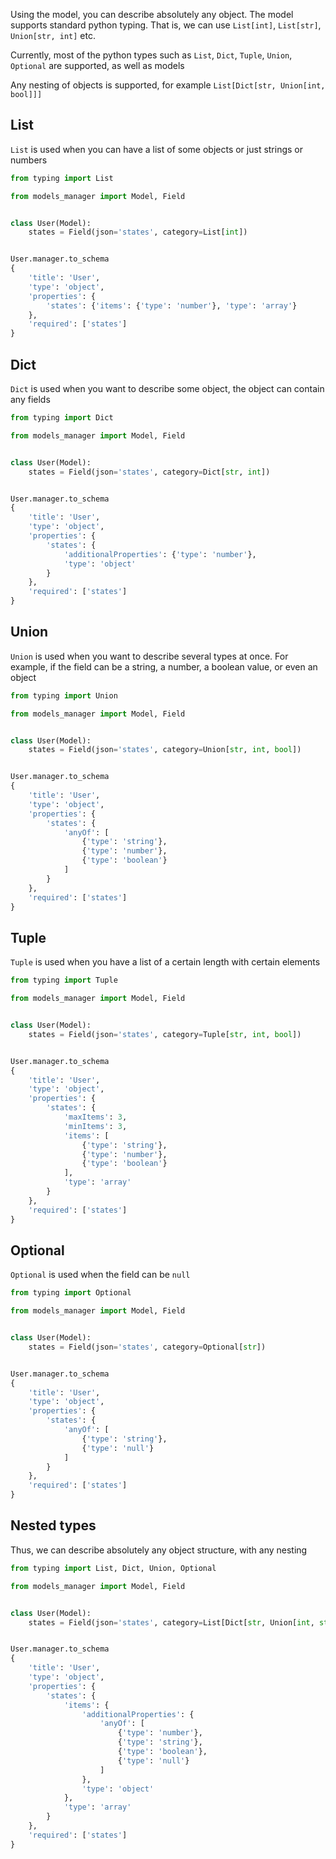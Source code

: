 Using the model, you can describe absolutely any object. The model supports standard python typing. That is, we can use
`List[int]`, `List[str]`, `Union[str, int]` etc.

Currently, most of the python types such as `List`, `Dict`, `Tuple`, `Union`, `Optional` are supported, as well as
models

Any nesting of objects is supported, for example `List[Dict[str, Union[int, bool]]]`

List
---

`List` is used when you can have a list of some objects or just strings or numbers

```python
from typing import List

from models_manager import Model, Field


class User(Model):
    states = Field(json='states', category=List[int])


User.manager.to_schema
{
    'title': 'User',
    'type': 'object',
    'properties': {
        'states': {'items': {'type': 'number'}, 'type': 'array'}
    },
    'required': ['states']
}
```

Dict
---

`Dict` is used when you want to describe some object, the object can contain any fields

```python
from typing import Dict

from models_manager import Model, Field


class User(Model):
    states = Field(json='states', category=Dict[str, int])


User.manager.to_schema
{
    'title': 'User',
    'type': 'object',
    'properties': {
        'states': {
            'additionalProperties': {'type': 'number'},
            'type': 'object'
        }
    },
    'required': ['states']
}
```

Union
---

`Union` is used when you want to describe several types at once. For example, if the field can be a string, a number, a
boolean value, or even an object

```python
from typing import Union

from models_manager import Model, Field


class User(Model):
    states = Field(json='states', category=Union[str, int, bool])


User.manager.to_schema
{
    'title': 'User',
    'type': 'object',
    'properties': {
        'states': {
            'anyOf': [
                {'type': 'string'},
                {'type': 'number'},
                {'type': 'boolean'}
            ]
        }
    },
    'required': ['states']
}
```

Tuple
---

`Tuple` is used when you have a list of a certain length with certain elements

```python
from typing import Tuple

from models_manager import Model, Field


class User(Model):
    states = Field(json='states', category=Tuple[str, int, bool])


User.manager.to_schema
{
    'title': 'User',
    'type': 'object',
    'properties': {
        'states': {
            'maxItems': 3,
            'minItems': 3,
            'items': [
                {'type': 'string'},
                {'type': 'number'},
                {'type': 'boolean'}
            ],
            'type': 'array'
        }
    },
    'required': ['states']
}

```

Optional
---

`Optional` is used when the field can be `null`

```python
from typing import Optional

from models_manager import Model, Field


class User(Model):
    states = Field(json='states', category=Optional[str])


User.manager.to_schema
{
    'title': 'User',
    'type': 'object',
    'properties': {
        'states': {
            'anyOf': [
                {'type': 'string'},
                {'type': 'null'}
            ]
        }
    },
    'required': ['states']
}
```

Nested types
---

Thus, we can describe absolutely any object structure, with any nesting

```python
from typing import List, Dict, Union, Optional

from models_manager import Model, Field


class User(Model):
    states = Field(json='states', category=List[Dict[str, Union[int, str, Optional[bool]]]])


User.manager.to_schema
{
    'title': 'User',
    'type': 'object',
    'properties': {
        'states': {
            'items': {
                'additionalProperties': {
                    'anyOf': [
                        {'type': 'number'},
                        {'type': 'string'},
                        {'type': 'boolean'},
                        {'type': 'null'}
                    ]
                },
                'type': 'object'
            },
            'type': 'array'
        }
    },
    'required': ['states']
}
```
